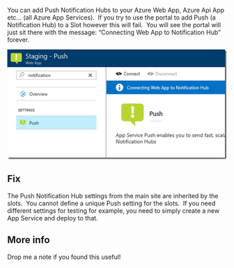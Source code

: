 
You can add Push Notification Hubs to your Azure Web App, Azure Api App etc… (all Azure App Services).&nbsp; If you try to use the portal to add Push (a Notification Hub) to a Slot however this will fail.&nbsp; You will see the portal will just sit there with the message: “Connecting Web App to Notification Hub” forever.

[<img loading="lazy" title="capture20170330144721190" style="border-left-width: 0px;border-right-width: 0px;border-bottom-width: 0px;padding-top: 0px;padding-left: 0px;padding-right: 0px;border-top-width: 0px" border="0" alt="capture20170330144721190" src="/assets/images/2017/03/capture20170330144721190_thumb.png" width="508" height="252" />](/assets/images/2017/03/capture20170330144721190.png)

## 

## Fix

The Push Notification Hub settings from the main site are inherited by the slots.&nbsp; You cannot define a unique Push setting for the slots.&nbsp; If you need different settings for testing for example, you need to simply create a new App Service and deploy to that.

## More info

Drop me a note if you found this useful!